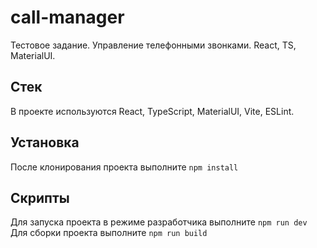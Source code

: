 # call-manager

Тестовое задание. Управление телефонными звонками. React, TS, MaterialUI.

## Стек

В проекте используются React, TypeScript, MaterialUI, Vite, ESLint.

## Установка

После клонирования проекта выполните `npm install`

## Скрипты

Для запуска проекта в режиме разработчика выполните `npm run dev`
Для сборки проекта выполните `npm run build`

